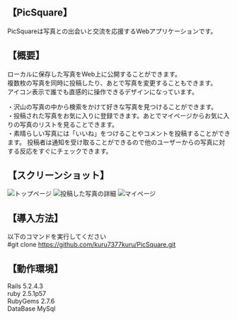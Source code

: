 ## 【PicSquare】  
PicSquareは写真との出会いと交流を応援するWebアプリケーションです。  
  
## 【概要】
ローカルに保存した写真をWeb上に公開することができます。  
複数枚の写真を同時に投稿したり、あとで写真を変更することもできます。  
アイコン表示で誰でも直感的に操作できるデザインになっています。  

・沢山の写真の中から検索をかけて好きな写真を見つけることができます。  
・投稿された写真をお気に入りに登録できます。あとでマイページからお気に入りの写真のリストを見ることできます。  
・素晴らしい写真には「いいね」をつけることやコメントを投稿することができます。  投稿者は通知を受け取ることができるので他のユーザーからの写真に対する反応をすぐにチェックできます。  

## 【スクリーンショット】
![トップページ](https://user-images.githubusercontent.com/63100794/84461630-e3d31980-aca7-11ea-8ec1-2893ed75056f.png)
![投稿した写真の詳細](https://user-images.githubusercontent.com/63100794/84461639-ec2b5480-aca7-11ea-904d-9d7812cad210.png)
![マイページ](https://user-images.githubusercontent.com/63100794/84461657-f51c2600-aca7-11ea-9a1e-65b9488122c2.png)

## 【導入方法】
以下のコマンドを実行してください  
#git clone https://github.com/kuru7377kuru/PicSquare.git  

## 【動作環境】
Rails 5.2.4.3  
ruby 2.5.1p57  
RubyGems 2.7.6  
DataBase MySql  
